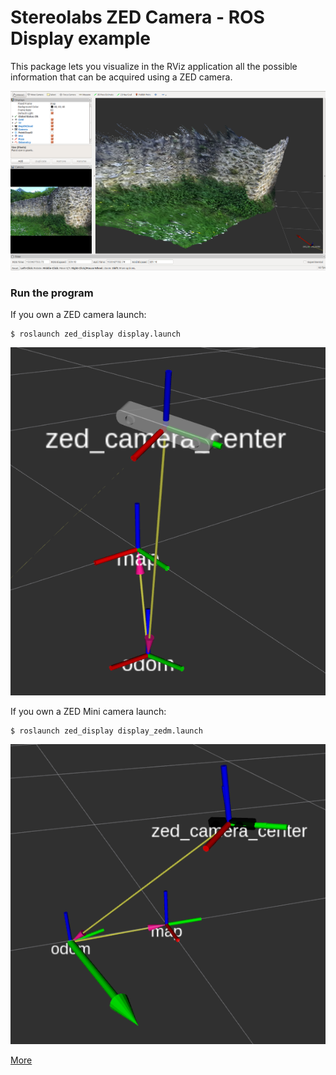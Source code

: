 # Stereolabs ZED Camera - ROS Display example

This package lets you visualize in the RViz application all the possible information that can be acquired using a ZED camera.

![ZED rendering on Rviz](images/depthcloud-RGB.png)

### Run the program

If you own a ZED camera launch:

    $ roslaunch zed_display display.launch

![ZED rendering on Rviz](images/ZED-Rviz.png)

If you own a ZED Mini camera launch:

    $ roslaunch zed_display display_zedm.launch

![ZED rendering on Rviz](images/ZEDM-Rviz.png)

[More](https://www.stereolabs.com/documentation/guides/using-zed-with-ros/introduction.html)
